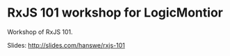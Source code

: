 # RxJS 101 workshop for LogicMontior

Workshop of RxJS 101.

Slides: http://slides.com/hanswe/rxjs-101
